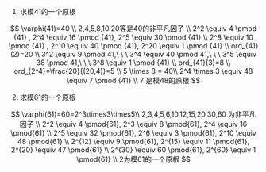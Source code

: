 1. 求模41的一个原根

$$
\varphi(41)=40 \\ 
2,4,5,8,10,20等是40的非平凡因子 \\
2^2 \equiv 4 \pmod {41} , 2^4 \equiv 16 \pmod {41}, 2^5 \equiv 30 \pmod {41} \\
2^8 \equiv 10 \pmod {41} , 2^10 \equiv 40 \pmod {41}, 2^20 \equiv 1 \pmod {41} \\
ord_{41}(2)=20 \\
3^2 \equiv 9 \pmod 41,\ \ \ 3^4 \equiv 40 \pmod 41,\ \ \  3^5 \equiv 38 \pmod 41,\ \ \ 3^8 \equiv 1 \pmod {41} \\
ord_{41}(3)=8 \\
ord_{2^4}=\frac{20}{(20,4)}=5 \\ 
5 \times 8 = 40\\
2^4 \times 3 \equiv 48  \equiv 7 \pmod {41} \\
7 是模48的原根
$$

2. 求模61的一个原根

$$
\varphi(61)=60=2^3\times3\times5\\
2,3,4,5,6,10,12,15,20,30,60 为非平凡因子 \\
2^2 \equiv 4 \pmod{61}, 2^3 \equiv 8 \pmod{61}, 2^4 \equiv 16 \pmod{61} \\ 
2^5 \equiv 32 \pmod{61}, 2^6 \equiv 3 \pmod{61}, 2^10 \equiv 48 \pmod{61} \\ 
2^{12} \equiv 9 \pmod{61}, 2^{15} \equiv 11 \pmod{61}, 2^{20} \equiv 47 \pmod{61} \\ 
2^{30} \equiv 60 \pmod{61}, 2^{60} \equiv 1 \pmod{61} \\
2为模61的一个原根
$$

